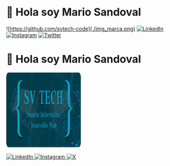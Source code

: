 
<!-- # 👋 Hola soy Mario Sandoval -->

<!--![https://github.com/svtech-code](./img_marca.png)-->

# 👋 Hola soy Mario Sandoval

![https://github.com/svtech-code](./img_marca.png)
[![LinkedIn](https://img.shields.io/badge/LinkedIn-0077B5?style=for-the-badge&logo=linkedin&logoColor=white)](www.linkedin.com/in/mario-sandoval-luengo-a059051b6)
[![Instagram](https://img.shields.io/badge/Instagram-E4405F?style=for-the-badge&logo=instagram&logoColor=white)](https://www.instagram.com/svtech_code/)
[![Twitter](https://img.shields.io/twitter/follow/svtecg-code?style=social)](https://x.com/svtech_code)

<h1 aling="center">👋 Hola soy Mario Sandoval</h1>

<!-- imagen representativa de mi marca -->
<p aling="center">
  <a href="https://github.com/svtech-code">
    <img src="./img_marca.png" alt="Logo de la marca" width="200px" height="200px" />
  </a>
</p>

<!--redes sociales-->
<p aling="center">
  <a href="www.linkedin.com/in/mario-sandoval-luengo-a059051b6" target="_blank">
    <img src="https://img.shields.io/badge/LinkedIn-0077B5?style=for-the-badge&logo=linkedin&logoColor=white" alt="LinkedIn" />
  </a>

  <a href="" target="_blank">
    <img src="https://img.shields.io/badge/GitHub-181717?style=for-the-badge&logo=github&logoColor=white" alt="Instagram" />
  </a>

  <a href="" target="_blank">
    <img src="https://img.shields.io/twitter/follow/svtecg-code?style=social" alt="X" />
  </a>
</p>

